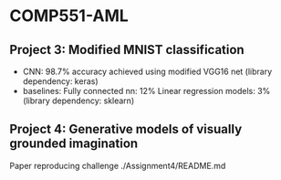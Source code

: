 # COMP551-AML
## Project 3: Modified MNIST classification 
- CNN: 
98.7% accuracy achieved using modified VGG16 net (library dependency: keras)
- baselines:
Fully connected nn: 12%
Linear regression models: 3% (library dependency: sklearn)

## Project 4: Generative models of visually grounded imagination 
Paper reproducing challenge
./Assignment4/README.md 
